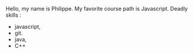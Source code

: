 Hello, my name is Philippe. My favorite course path is Javascript.
Deadly skills :
* javascript,
* git.
* java,
* C++

